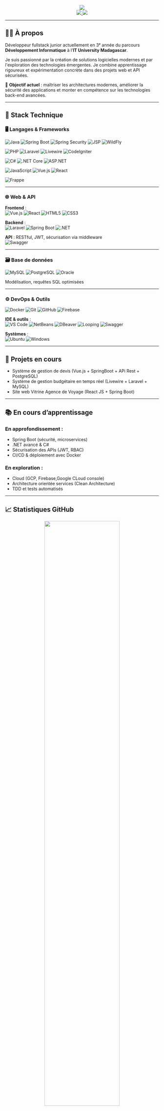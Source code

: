 <!-- Header animé -->
<div align="center">
  <img src="https://capsule-render.vercel.app/api?type=waving&color=0:2b5797,100:1e3c72&height=280&section=header&text=Ny%20Antsa%20RATOVONANDRASANA&fontSize=40&fontColor=fff&animation=fadeIn&fontAlignY=38&desc=Développeur%20Fullstack%20Junior%20|%20IT%20University%20Madagascar&descAlignY=51&descAlign=50" />
</div>

<!-- Statut & vues -->
<div align="center">
  <a href="https://github.com/antsamadagascar">
    <img src="https://img.shields.io/github/followers/antsamadagascar?label=Followers&style=for-the-badge&color=2b5797" />
  </a>
  <img src="https://komarev.com/ghpvc/?username=antsamadagascar&style=for-the-badge&color=2b5797" />
</div>

---

## 👨‍💻 À propos

Développeur fullstack junior actuellement en 3ᵉ année du parcours **Développement Informatique** à l’**IT University Madagascar**.

Je suis passionné par la création de solutions logicielles modernes et par l'exploration des technologies émergentes. Je combine apprentissage rigoureux et expérimentation concrète dans des projets web et API sécurisées.

🎯 **Objectif actuel** : maîtriser les architectures modernes, améliorer la sécurité des applications et monter en compétence sur les technologies back-end avancées.

---
## 🧰 Stack Technique

### 🖥️ Langages & Frameworks

![Java](https://img.shields.io/badge/Java-007396?style=flat&logo=java&logoColor=white)
![Spring Boot](https://img.shields.io/badge/Spring_Boot-6DB33F?style=flat&logo=spring-boot&logoColor=white)
![Spring Security](https://img.shields.io/badge/Security-6DB33F?style=flat&logo=spring-security&logoColor=white)
![JSP](https://img.shields.io/badge/JSP-007396?style=flat&logo=java&logoColor=white)
![WildFly](https://img.shields.io/badge/WildFly-000000?style=flat&logo=wildfly&logoColor=white)

![PHP](https://img.shields.io/badge/PHP-777BB4?style=flat&logo=php&logoColor=white)
![Laravel](https://img.shields.io/badge/Laravel-FF2D20?style=flat&logo=laravel&logoColor=white)
![Livewire](https://img.shields.io/badge/Livewire-4E4E4E?style=flat)
![CodeIgniter](https://img.shields.io/badge/CodeIgniter-EF4223?style=flat&logo=codeigniter&logoColor=white)

![C#](https://img.shields.io/badge/C%23-239120?style=flat&logo=c-sharp&logoColor=white)
![.NET Core](https://img.shields.io/badge/.NET-512BD4?style=flat&logo=dotnet&logoColor=white)
![ASP.NET](https://img.shields.io/badge/ASP.NET-5C2D91?style=flat&logo=dotnet&logoColor=white)

![JavaScript](https://img.shields.io/badge/JavaScript-F7DF1E?style=flat&logo=javascript&logoColor=black)
![Vue.js](https://img.shields.io/badge/Vue.js-4FC08D?style=flat&logo=vue.js&logoColor=white)
![React](https://img.shields.io/badge/React-20232A?style=flat&logo=react&logoColor=61DAFB)

![Frappe](https://img.shields.io/badge/Frappe_Framework-1E1E1E?style=flat&logo=python&logoColor=white)

---

### 🌐 Web & API

**Frontend** :  
![Vue.js](https://img.shields.io/badge/-Vue.js-4FC08D?logo=vue.js&logoColor=white)
![React](https://img.shields.io/badge/-React-20232A?logo=react&logoColor=61DAFB)
![HTML5](https://img.shields.io/badge/-HTML5-E34F26?logo=html5&logoColor=white)
![CSS3](https://img.shields.io/badge/-CSS3-1572B6?logo=css3&logoColor=white)

**Backend** :  
![Laravel](https://img.shields.io/badge/-Laravel-FF2D20?logo=laravel&logoColor=white)
![Spring Boot](https://img.shields.io/badge/-Spring_Boot-6DB33F?logo=spring-boot&logoColor=white)
![.NET](https://img.shields.io/badge/-.NET-512BD4?logo=dotnet&logoColor=white)

**API** : RESTful, JWT, sécurisation via middleware  
![Swagger](https://img.shields.io/badge/Swagger-85EA2D?style=flat&logo=swagger&logoColor=black)

---

### 🗃️ Base de données

![MySQL](https://img.shields.io/badge/MySQL-4479A1?style=flat&logo=mysql&logoColor=white)
![PostgreSQL](https://img.shields.io/badge/PostgreSQL-336791?style=flat&logo=postgresql&logoColor=white)
![Oracle](https://img.shields.io/badge/Oracle-F80000?style=flat&logo=oracle&logoColor=white)

Modélisation, requêtes SQL optimisées

---

### ⚙️ DevOps & Outils

![Docker](https://img.shields.io/badge/Docker-2496ED?style=flat&logo=docker&logoColor=white)
![Git](https://img.shields.io/badge/Git-F05032?style=flat&logo=git&logoColor=white)
![GitHub](https://img.shields.io/badge/GitHub-181717?style=flat&logo=github&logoColor=white)
![Firebase](https://img.shields.io/badge/Firebase-FFCA28?style=flat&logo=firebase&logoColor=black)

**IDE & outils** :  
![VS Code](https://img.shields.io/badge/VS%20Code-007ACC?style=flat&logo=visual-studio-code&logoColor=white)
![NetBeans](https://img.shields.io/badge/NetBeans-1B6AC6?style=flat&logo=apachenetbeanside&logoColor=white)
![DBeaver](https://img.shields.io/badge/DBeaver-372923?style=flat&logoColor=white)
![Looping](https://img.shields.io/badge/Looping-2196f3?style=flat)
![Swagger](https://img.shields.io/badge/Swagger-85EA2D?style=flat&logo=swagger&logoColor=black)

**Systèmes** :  
![Ubuntu](https://img.shields.io/badge/Ubuntu-E95420?style=flat&logo=ubuntu&logoColor=white)
![Windows](https://img.shields.io/badge/Windows-0078D6?style=flat&logo=windows&logoColor=white)


---


## 🚧 Projets en cours

- Système de gestion de devis (Vue.js + SpringBoot + APi Rest + PostgreSQL)
- Système de gestion budgétaire en temps réel (Livewire + Laravel + MySQL)
- Site web Vitrine Agence de Voyage (React JS + Spring Boot)

---

## 📚 En cours d’apprentissage

### En approfondissement :
- Spring Boot (sécurité, microservices)
- .NET avancé & C#
- Sécurisation des APIs (JWT, RBAC)
- CI/CD & déploiement avec Docker

### En exploration :
- Cloud (GCP, Firebase,Google CLoud console)
- Architecture orientée services (Clean Architecture)
- TDD et tests automatisés

---

## 📈 Statistiques GitHub

<div align="center">
  
  <!-- Statistiques générales -->
  <img 
  src="https://github-readme-stats-sigma-five.vercel.app/api?username=antsamadagascar&show_icons=true&count_private=true&theme=blue-green&hide_border=false&title_color=00b4d8&icon_color=48cae4&text_color=ffffff&bg_color=0d1117" 
  width="70%" />

<br><br>

  <!-- Langages les plus utilisés -->
  <img 
  src="https://github-readme-stats-sigma-five.vercel.app/api/top-langs/?username=antsamadagascar&layout=compact&theme=blue-green&hide_border=false&title_color=00b4d8&text_color=ffffff&bg_color=0d1117" 
  width="70%" />

<br><br>

  <!-- Streak GitHub -->
  <img src="https://github-readme-streak-stats.herokuapp.com/?user=antsamadagascar&theme=blue-green&hide_border=false&ring=2b5797&fire=1e3c72&currStreakLabel=2b5797&background=0d1117" width="70%" />

</div>


## 📊 Activité GitHub

[![Graphique d'activité GitHub](https://github-readme-activity-graph.vercel.app/graph?username=antsamadagascar&bg_color=0d1117&color=ffffff&line=2b5797&point=48cae4&area=true&hide_border=false)](https://github.com/ashutosh00710/github-readme-activity-graph)

## 📬 Me contacter

<div align="center">
  <a href="mailto:antsamadagascar@gmail.com">
    <img src="https://img.shields.io/badge/Gmail-D14836?style=for-the-badge&logo=gmail&logoColor=white" />
  </a>
  <a href="https://www.linkedin.com/in/aina-ny-antsa-ratovonandrasana">
    <img src="https://img.shields.io/badge/LinkedIn-0A66C2?style=for-the-badge&logo=linkedin&logoColor=white" />
  </a>
  <a href="https://github.com/antsamadagascar">
    <img src="https://img.shields.io/badge/GitHub-181717?style=for-the-badge&logo=github&logoColor=white" />
  </a>
</div>

---

<!-- Footer -->
<div align="center">
  <img src="https://capsule-render.vercel.app/api?type=waving&color=0:2b5797,100:1e3c72&height=120&section=footer" />
</div>

<p align="center"><em>Ouvert aux opportunités de stage, aux projets open source ou à des échanges techniques enrichissants.</em></p>
